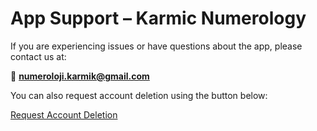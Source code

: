 # App Support – Karmic Numerology

If you are experiencing issues or have questions about the app, please contact us at:

📧 **numeroloji.karmik@gmail.com**

You can also request account deletion using the button below:

[Request Account Deletion](https://eozcicek.github.io/account-deletion-page/)  

